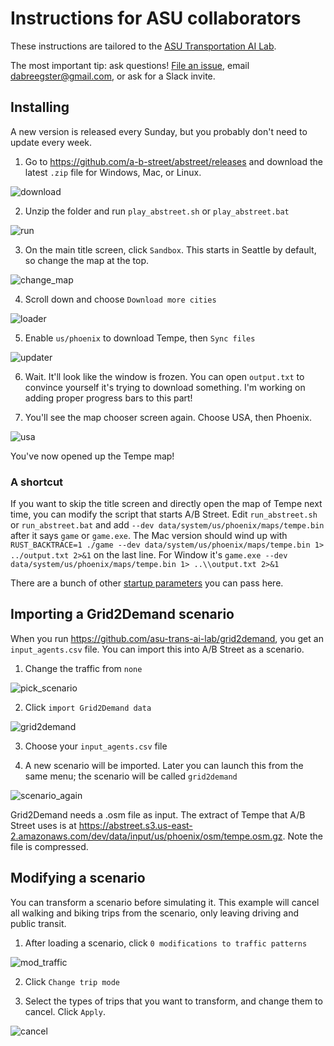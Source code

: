 # Instructions for ASU collaborators

These instructions are tailored to the
[ASU Transportation AI Lab](https://github.com/asu-trans-ai-lab/).

The most important tip: ask questions!
[File an issue](https://github.com/dabreegster/abstreet/issues/), email
<dabreegster@gmail.com>, or ask for a Slack invite.

## Installing

A new version is released every Sunday, but you probably don't need to update
every week.

1.  Go to <https://github.com/a-b-street/abstreet/releases> and download the
    latest `.zip` file for Windows, Mac, or Linux.

![download](download.png)

2.  Unzip the folder and run `play_abstreet.sh` or `play_abstreet.bat`

![run](run.png)

3.  On the main title screen, click `Sandbox`. This starts in Seattle by
    default, so change the map at the top.

![change_map](change_map.png)

4.  Scroll down and choose `Download more cities`

![loader](loader.png)

5.  Enable `us/phoenix` to download Tempe, then `Sync files`

![updater](updater.png)

6.  Wait. It'll look like the window is frozen. You can open `output.txt` to
    convince yourself it's trying to download something. I'm working on adding
    proper progress bars to this part!

7.  You'll see the map chooser screen again. Choose USA, then Phoenix.

![usa](usa.png)

You've now opened up the Tempe map!

### A shortcut

If you want to skip the title screen and directly open the map of Tempe next
time, you can modify the script that starts A/B Street. Edit `run_abstreet.sh`
or `run_abstreet.bat` and add `--dev data/system/us/phoenix/maps/tempe.bin`
after it says `game` or `game.exe`. The Mac version should wind up with
`RUST_BACKTRACE=1 ./game --dev data/system/us/phoenix/maps/tempe.bin 1> ../output.txt 2>&1`
on the last line. For Window it's
`game.exe --dev data/system/us/phoenix/maps/tempe.bin 1> ..\\output.txt 2>&1`

There are a bunch of other
[startup parameters](../dev/index.md#development-tips) you can pass here.

## Importing a Grid2Demand scenario

When you run <https://github.com/asu-trans-ai-lab/grid2demand>, you get an
`input_agents.csv` file. You can import this into A/B Street as a scenario.

1.  Change the traffic from `none`

![pick_scenario](pick_scenario.png)

2.  Click `import Grid2Demand data`

![grid2demand](grid2demand.png)

3.  Choose your `input_agents.csv` file

4.  A new scenario will be imported. Later you can launch this from the same
    menu; the scenario will be called `grid2demand`

![scenario_again](scenario_again.png)

Grid2Demand needs a .osm file as input. The extract of Tempe that A/B Street
uses is at
<https://abstreet.s3.us-east-2.amazonaws.com/dev/data/input/us/phoenix/osm/tempe.osm.gz>.
Note the file is compressed.

## Modifying a scenario

You can transform a scenario before simulating it. This example will cancel all
walking and biking trips from the scenario, only leaving driving and public
transit.

1.  After loading a scenario, click `0 modifications to traffic patterns`

![mod_traffic](mod_traffic.png)

2.  Click `Change trip mode`

3.  Select the types of trips that you want to transform, and change them to
    cancel. Click `Apply`.

![cancel](cancel.png)
